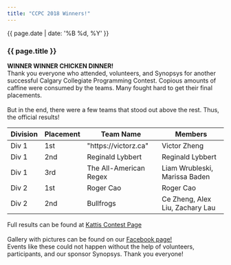```yaml
---
title: "CCPC 2018 Winners!"
---
```


<div class="card post-dec">      
<div class="card-body">
<div class="container-fluid">   
<div class="row">

<div class = "col-xs-12" style="word-wrap: break-word;">
<div class = "date-dec"> {{ page.date | date: '%B %d, %Y' }}</div>
<h3 class = "blog-title">{{ page.title }}</h3>      
<div class = "blog-line"></div> 

<p>
<b>WINNER WINNER CHICKEN DINNER!</b>
<br>
Thank you everyone who attended, volunteers, and Synopsys for another successful
 Calgary Collegiate Programming Contest. Copious amounts of caffine were consumed by the teams. Many fought hard to get their final placements. 
 <br><br>
 But in the end, there were a few teams that stood out above the rest. Thus, the official results! <br>
</p>

<div class = "table-responsive-lg contest-results-table table-p">
 <table class = "table table-sm table-bordered">
 <thead class="thead-dark">
  <tr>
    <th>Division</th>
    <th>Placement</th>
    <th>Team Name</th>
    <th>Members</th>
  </tr>
  </thead>
  <tbody>
    <tr>
      <td>Div 1</td>
      <td>1st</td>
      <td>"https://victorz.ca"</td>       
      <td> Victor Zheng</td>
    </tr>
    <tr>
        <td>Div 1</td>
        <td>2nd</td>
        <td>Reginald Lybbert</td>
        <td>Reginald Lybbert </td>
    </tr>    
    <tr>
        <td>Div 1</td>
        <td>3rd</td>
        <td>The All-American Regex</td>
        <td>Liam Wrubleski, Marissa Baden</td>  
    </tr>
    <tr>
        <td>Div 2</td>
        <td>1st</td>
        <td>Roger Cao</td>
        <td>Roger Cao</td> 
    </tr>
    <tr>
        <td>Div 2</td>
        <td>2nd</td>
        <td>Bullfrogs</td>
        <td>Ce Zheng, Alex Liu, Zachary Lau </td>   
    </tr>  
  </tbody>
</table>
</div>




<p>
Full results can be found at <a href="https://ccpc18.kattis.com/standings"> Kattis Contest Page</a><br><br>
Gallery with pictures can be found on our <a href="https://www.facebook.com/CompetitiveProgrammingClub/">Facebook page!</a>
<br>
Events like these could not happen without the help of volunteers, participants, and our sponsor Synopsys. Thank you everyone!

</p>

</div>
</div>
</div>
</div>
</div>
